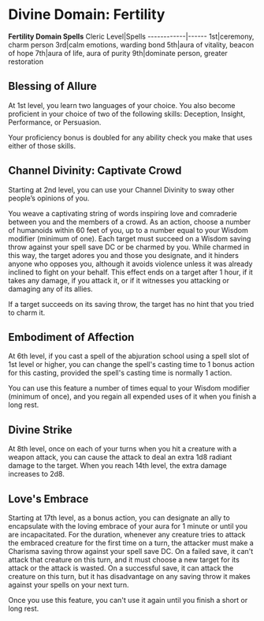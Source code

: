 # Divine Domain: Fertility

**Fertility Domain Spells**
Cleric Level|Spells
------------|------
1st|ceremony, charm person
3rd|calm emotions, warding bond
5th|aura of vitality, beacon of hope
7th|aura of life, aura of purity
9th|dominate person, greater restoration

## Blessing of Allure
At 1st level, you learn two languages of your choice. You also become proficient in your choice of two of the following skills: Deception, Insight, Performance, or Persuasion.

Your proficiency bonus is doubled for any ability check you make that uses either of those skills.

## Channel Divinity: Captivate Crowd
Starting at 2nd level, you can use your Channel Divinity to sway other people’s opinions of you.

You weave a captivating string of words inspiring love and comraderie between you and the members of a crowd. As an action, choose a number of humanoids within 60 feet of you, up to a number equal to your Wisdom modifier (minimum of one). Each target must succeed on a Wisdom saving throw against your spell save DC or be charmed by you. While charmed in this way, the target adores you and those you designate, and it hinders anyone who opposes you, although it avoids violence unless it was already inclined to fight on your behalf. This effect ends on a target after 1 hour, if it takes any damage, if you attack it, or if it witnesses you attacking or damaging any of its allies.

If a target succeeds on its saving throw, the target has no hint that you tried to charm it.

## Embodiment of Affection
At 6th level, if you cast a spell of the abjuration school using a spell slot of 1st level or higher, you can change the spell's casting time to 1 bonus action for this casting, provided the spell's casting time is normally 1 action.

You can use this feature a number of times equal to your Wisdom modifier (minimum of once), and you regain all expended uses of it when you finish a long rest.

## Divine Strike
At 8th level, once on each of your turns when you hit a creature with a weapon attack, you can cause the attack to deal an extra 1d8 radiant damage to the target. When you reach 14th level, the extra damage increases to 2d8.

## Love's Embrace
Starting at 17th level, as a bonus action, you can designate an ally to encapsulate with the loving embrace of your aura for 1 minute or until you are incapacitated. For the duration, whenever any creature tries to attack the embraced creature for the first time on a turn, the attacker must make a Charisma saving throw against your spell save DC. On a failed save, it can't attack that creature on this turn, and it must choose a new target for its attack or the attack is wasted. On a successful save, it can attack the creature on this turn, but it has disadvantage on any saving throw it makes against your spells on your next turn.

Once you use this feature, you can't use it again until you finish a short or long rest.

